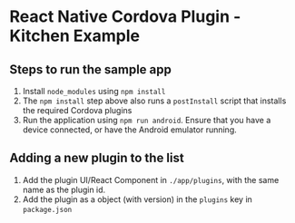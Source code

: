 # React Native Cordova Plugin - Kitchen Example

## Steps to run the sample app

1. Install `node_modules` using `npm install`
2. The `npm install` step above also runs a `postInstall` script that installs the required Cordova plugins
3. Run the application using `npm run android`. Ensure that you have a device connected, or have the Android emulator running.

## Adding a new plugin to the list

1. Add the plugin UI/React Component in `./app/plugins`, with the same name as the plugin id. 
2. Add the plugin as a object (with version) in the `plugins` key in `package.json`